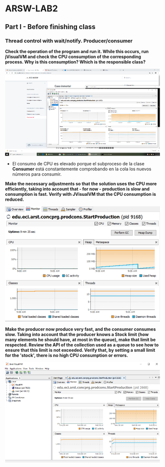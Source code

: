 # ARSW-LAB2

## Part I - Before finishing class

### Thread control with wait/notify. Producer/consumer

**Check the operation of the program and run it. While this occurs, run jVisualVM and check the CPU consumption of the corresponding process. Why is this consumption? Which is the responsible class?** 

![](/img/Imagen1.png)

* El consumo de CPU es elevado porque el subproceso de la clase **Consumer** está constantemente comprobando en la cola los nuevos números para consumir.

**Make the necessary adjustments so that the solution uses the CPU more efficiently, taking into account that - for now - production is slow and consumption is fast. Verify with JVisualVM that the CPU consumption is reduced.** 

![](/img/Imagen2.png)

**Make the producer now produce very fast, and the consumer consumes slow. Taking into account that the producer knows a Stock limit (how many elements he should have, at most in the queue), make that limit be respected. Review the API of the collection used as a queue to see how to ensure that this limit is not exceeded. Verify that, by setting a small limit for the 'stock', there is no high CPU consumption or errors.**

![img](https://github.com/fernando-b15/CNYT-Actividad-Esfera/blob/master/lab2-3.PNG)
